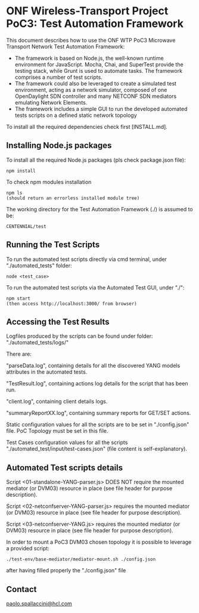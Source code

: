 ONF Wireless-Transport Project PoC3: Test Automation Framework
==============================================

This document describes how to use the ONF WTP PoC3 Microwave Transport Network Test
Automation Framework:
  - The framework is based on Node.js, the well-known runtime environment for
    JavaScript. Mocha, Chai, and SuperTest provide the testing stack, while
    Grunt is used to automate tasks. The framework comprises a number of test scripts.
  - The framework could also be leveraged to create a simulated test environment,
    acting as a network simulator,  composed of one OpenDaylight SDN controller and many
    NETCONF SDN mediators emulating Network Elements.
  - The framework includes a simple GUI to run the developed automated tests scripts on a
    defined static network topology
	

To install all the required dependencies check first [INSTALL.md].

Installing Node.js packages
------------------------

To install all the required Node.js packages (pls check package.json file):

```
npm install
```


To check npm modules installation

```
npm ls
(should return an errorless installed module tree)
```

The working directory for the Test Automation Framework (./) is assumed to be:


```
CENTENNIAL/test
```


Running the Test Scripts
----------------------------------


To run the automated test scripts directly via cmd terminal, under "./automated_tests" folder:

```
node <test_case>
```


To run the automated test scripts via the Automated Test GUI, under "./":

```
npm start
(then access http://localhost:3000/ from browser)
```

Accessing the Test Results
----------------------------------

Logfiles produced by the scripts can be found under folder: "./automated_tests/logs/"

There are:

"parseData.log", containing details for all the discovered YANG models attributes in the automated tests.

"TestResult.log", containing actions log details for the script that has been run.

"client.log", containing client details logs.

"summaryReportXX.log", containing summary reports for GET/SET actions.


Static configuration values for all the scripts are to be set in "./config.json" file. PoC Topology must be set in this file.

Test Cases configuration values for all the scripts "./automated_test/input/test-cases.json" (file content is self-explanatory).


Automated Test scripts details
----------------------------------

Script <01-standalone-YANG-parser.js> DOES NOT require the mounted mediator (or DVM03) resource in place (see file header for purpose description).

Script <02-netconfserver-YANG-parser.js> requires the mounted mediator (or DVM03) resource in place (see file header for purpose description).

Script <03-netconfserver-YANG.js> requires the mounted mediator (or DVM03) resource in place (see file header for purpose description).


In order to mount a PoC3 DVM03 chosen topology it is possible to leverage a provided script:


```
./test-env/base-mediator/mediator-mount.sh ./config.json

```

after having filled properly the "./config.json" file



Contact
-------

paolo.spallaccini@hcl.com

[README.md]:README.md


